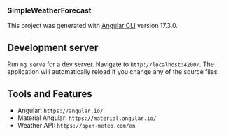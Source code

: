 ### SimpleWeatherForecast

This project was generated with [Angular CLI](https://github.com/angular/angular-cli) version 17.3.0.

## Development server

Run `ng serve` for a dev server. Navigate to `http://localhost:4200/`. The application will automatically reload if you change any of the source files.

## Tools and Features

- Angular: `https://angular.io/`
- Material Angular: `https://material.angular.io/`
- Weather API: `https://open-meteo.com/en`
